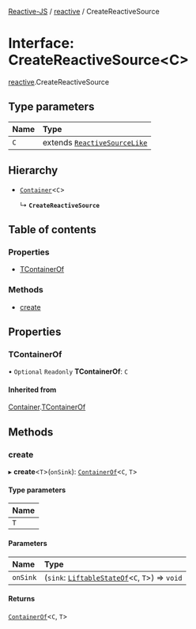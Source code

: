 [Reactive-JS](../README.md) / [reactive](../modules/reactive.md) / CreateReactiveSource

# Interface: CreateReactiveSource<C\>

[reactive](../modules/reactive.md).CreateReactiveSource

## Type parameters

| Name | Type |
| :------ | :------ |
| `C` | extends [`ReactiveSourceLike`](reactive.ReactiveSourceLike.md) |

## Hierarchy

- [`Container`](container.Container.md)<`C`\>

  ↳ **`CreateReactiveSource`**

## Table of contents

### Properties

- [TContainerOf](reactive.CreateReactiveSource.md#tcontainerof)

### Methods

- [create](reactive.CreateReactiveSource.md#create)

## Properties

### TContainerOf

• `Optional` `Readonly` **TContainerOf**: `C`

#### Inherited from

[Container](container.Container.md).[TContainerOf](container.Container.md#tcontainerof)

## Methods

### create

▸ **create**<`T`\>(`onSink`): [`ContainerOf`](../modules/container.md#containerof)<`C`, `T`\>

#### Type parameters

| Name |
| :------ |
| `T` |

#### Parameters

| Name | Type |
| :------ | :------ |
| `onSink` | (`sink`: [`LiftableStateOf`](../modules/liftable.md#liftablestateof)<`C`, `T`\>) => `void` |

#### Returns

[`ContainerOf`](../modules/container.md#containerof)<`C`, `T`\>
